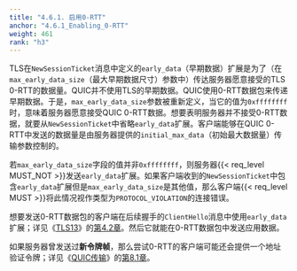 ```yaml
---
title: "4.6.1. 启用0-RTT"
anchor: "4.6.1_Enabling_0-RTT"
weight: 461
rank: "h3"
---
```


TLS在`NewSessionTicket`消息中定义的`early_data`（早期数据）扩展是为了（在`max_early_data_size`（最大早期数据尺寸）参数中）传达服务器愿意接受的TLS 0-RTT的数据量。QUIC并不使用TLS的早期数据。QUIC使用0-RTT数据包来传递早期数据。于是，`max_early_data_size`参数被重新定义，当它的值为`0xffffffff`时，意味着服务器愿意接受QUIC 0-RTT数据。想要表明服务器并不接受0-RTT数据，就要从`NewSessionTicket`中省略`early_data`扩展。客户端能够在QUIC 0-RTT中发送的数据量是由服务器提供的`initial_max_data`（初始最大数据量）传输参数控制的。

若`max_early_data_size`字段的值并非`0xffffffff`，则服务器{{< req_level MUST_NOT >}}发送`early_data`扩展。如果客户端收到的`NewSessionTicket`中包含`early_data`扩展但是`max_early_data_size`是其他值，那么客户端{{< req_level MUST >}}将此情况视作类型为`PROTOCOL_VIOLATION`的连接错误。

想要发送0-RTT数据包的客户端在后续握手的`ClientHello`消息中使用`early_data`扩展；详见《[TLS13](https://www.rfc-editor.org/info/rfc8446)》的[第4.2章](https://www.rfc-editor.org/rfc/rfc8446.html#section-4.2)。然后它就能在0-RTT数据包中发送应用数据。

如果服务器曾发送过**新令牌帧**，那么尝试0-RTT的客户端可能还会提供一个地址验证令牌；详见《[QUIC传输](../RFC9000_Chinese_Simplified)》的[第8.1章](../RFC9000_Chinese_Simplified/#8.1_Address_Validation_during_Connection_Establishment)。
